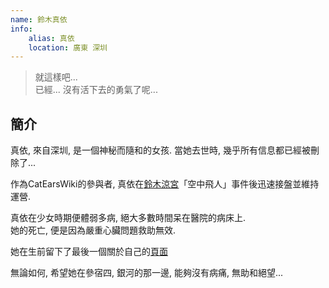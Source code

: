 ```yaml
---
name: 鈴木真依
info:
    alias: 真依
    location: 廣東 深圳
---
```


> 就這樣吧...  
> 已經... 沒有活下去的勇氣了呢...  

## 簡介

真依, 來自深圳, 是一個神秘而隨和的女孩. 當她去世時, 幾乎所有信息都已經被刪除了...  

作為CatEarsWiki的參與者, 真依在[鈴木涼宮](https://one-among.us/profile/suzuki)「空中飛人」事件後迅速接盤並維持運營.  

真依在少女時期便體弱多病, 絕大多數時間呆在醫院的病床上.  
她的死亡, 便是因為嚴重心臟問題救助無效.  

她在生前留下了最後一個關於自己的[頁面](https://xtcteam-my.sharepoint.com/:u:/g/personal/ying_fengzhuang_xtcteam_onmicrosoft_com/EUtWQZbyK8lGs_WssKLUfTIB7YNmnJ50_RCusxo1Y9r0Qw?e=EYLPbF)  

無論如何, 希望她在參宿四, 銀河的那一邊, 能夠沒有病痛, 無助和絕望...